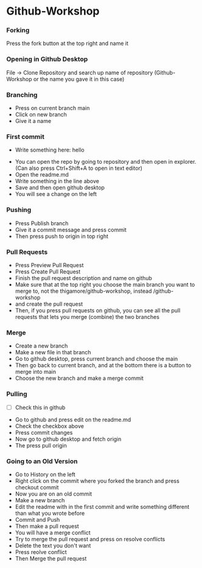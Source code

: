 # Github-Workshop

### Forking

Press the fork button at the top right and name it

### Opening in Github Desktop

File -> Clone Repository and search up name of repository (Github-Workshop or the name you gave it in this case)

### Branching

- Press on current branch main
- Click on new branch
- Give it a name

### First commit

- Write something here: hello

* You can open the repo by going to repository and then open in explorer. (Can also press Ctrl+Shift+A to open in text editor)
* Open the readme.md
* Write something in the line above
* Save and then open github desktop
* You will see a change on the left

### Pushing

- Press Publish branch
- Give it a commit message and press commit
- Then press push to origin in top right

### Pull Requests

- Press Preview Pull Request
- Press Create Pull Request
- Finish the pull request description and name on github
- Make sure that at the top right you choose the main branch you want to merge to, not the thigamore/github-workshop, instead <user>/github-workshop
- and create the pull request
- Then, if you press pull requests on github, you can see all the pull requests that lets you merge (combine) the two branches

### Merge

- Create a new branch
- Make a new file in that branch
- Go to github desktop, press current branch and choose the main
- Then go back to current branch, and at the bottom there is a button to merge into main
- Choose the new branch and make a merge commit

### Pulling

- [ ] Check this in github

* Go to github and press edit on the readme.md
* Check the checkbox above
* Press commit changes
* Now go to github desktop and fetch origin
* The press pull origin

### Going to an Old Version

- Go to History on the left
- Right click on the commit where you forked the branch and press checkout commit
- Now you are on an old commit
- Make a new branch
- Edit the readme with in the first commit and write something different than what you wrote before
- Commit and Push
- Then make a pull request
- You will have a merge conflict
- Try to merge the pull request and press on resolve conflicts
- Delete the text you don't want
- Press reolve conflict
- Then Merge the pull request
